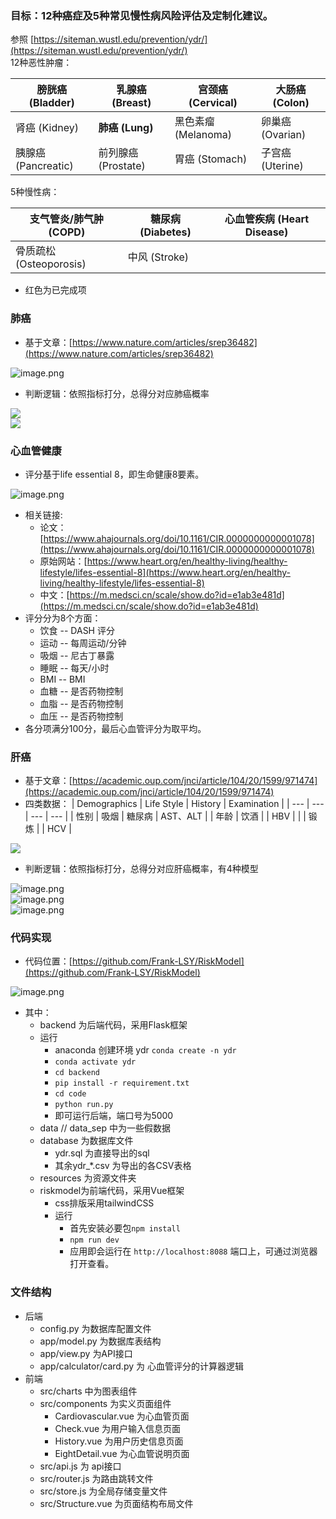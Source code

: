 <a name="XvQ26"></a>
### 目标：12种癌症及5种常见慢性病风险评估及定制化建议。
参照 [https://siteman.wustl.edu/prevention/ydr/](https://siteman.wustl.edu/prevention/ydr/)<br />12种恶性肿瘤：

| 膀胱癌 (Bladder) | 乳腺癌 (Breast) | 宫颈癌 (Cervical) | 大肠癌 (Colon) |
| --- | --- | --- | --- |
| 肾癌 (Kidney) | **肺癌 (Lung)** | 黑色素瘤 (Melanoma) | 卵巢癌 (Ovarian) |
| 胰腺癌 (Pancreatic) | 前列腺癌 (Prostate) | 胃癌 (Stomach) | 子宫癌 (Uterine) |

5种慢性病：

| 支气管炎/肺气肿 (COPD) | 糖尿病 (Diabetes) | **心血管疾病 (Heart Disease)** |
| --- | --- | --- |
| 骨质疏松 (Osteoporosis) | 中风 (Stroke) | <br /> |

- 红色为已完成项
<a name="N5JUL"></a>
### 肺癌

- 基于文章：[https://www.nature.com/articles/srep36482](https://www.nature.com/articles/srep36482)

![image.png](https://cdn.nlark.com/yuque/0/2024/png/26886501/1719112300177-9070c832-1458-4db9-b1cf-631efd3eb246.png#averageHue=%23d3d1cf&clientId=ubf89246c-05ec-4&from=paste&height=48&id=ucc903dd1&originHeight=114&originWidth=1036&originalType=binary&ratio=1.5&rotation=0&showTitle=false&size=26287&status=done&style=none&taskId=ud9024e62-6536-4fd4-a152-3f84f3809a2&title=&width=438.66668701171875)

- 判断逻辑：依照指标打分，总得分对应肺癌概率

![](https://cdn.nlark.com/yuque/0/2024/png/26886501/1719112499119-7b0f0536-7324-4600-8842-91c0542a431b.png#averageHue=%23f9f8f7&clientId=ubf89246c-05ec-4&from=paste&id=u5b7f3421&originHeight=725&originWidth=583&originalType=url&ratio=1.5&rotation=0&showTitle=false&status=done&style=none&taskId=u659a261a-e5db-4a4f-8413-89756f4041a&title=)<br />![](https://cdn.nlark.com/yuque/0/2024/png/26886501/1719112552790-7456a4d4-2543-4afa-81b4-945e34fdbcf2.png#averageHue=%23f9f8f8&clientId=ubf89246c-05ec-4&from=paste&height=326&id=u708800e1&originHeight=890&originWidth=1578&originalType=url&ratio=1.5&rotation=0&showTitle=false&status=done&style=none&taskId=ub037c11e-aaca-4406-bd76-939254ad54c&title=&width=578)
<a name="qPxcP"></a>
### 心血管健康

- 评分基于life essential 8，即生命健康8要素。

![image.png](https://cdn.nlark.com/yuque/0/2024/png/26886501/1719112868354-c5542b0a-a0dd-4ff1-b3c2-dadb13a8e1b6.png#averageHue=%23ced47e&clientId=ub064c67b-928b-4&from=paste&height=734&id=u33cc9869&originHeight=1159&originWidth=898&originalType=binary&ratio=1.5&rotation=0&showTitle=false&size=376674&status=done&style=none&taskId=u4d6c49dc-b5b0-47d8-9a94-0256e5eecc7&title=&width=568.6666870117188)

- 相关链接:
   - 论文：[https://www.ahajournals.org/doi/10.1161/CIR.0000000000001078](https://www.ahajournals.org/doi/10.1161/CIR.0000000000001078)
   - 原始网站：[https://www.heart.org/en/healthy-living/healthy-lifestyle/lifes-essential-8](https://www.heart.org/en/healthy-living/healthy-lifestyle/lifes-essential-8)
   - 中文：[https://m.medsci.cn/scale/show.do?id=e1ab3e481d](https://m.medsci.cn/scale/show.do?id=e1ab3e481d)
- 评分分为8个方面：
   - 饮食 -- DASH 评分
   - 运动 -- 每周运动/分钟
   - 吸烟 -- 尼古丁暴露
   - 睡眠 -- 每天/小时
   - BMI -- BMI
   - 血糖 -- 是否药物控制
   - 血脂 -- 是否药物控制
   - 血压 -- 是否药物控制
- 各分项满分100分，最后心血管评分为取平均。
<a name="EysKl"></a>
### 肝癌 

- 基于文章：[https://academic.oup.com/jnci/article/104/20/1599/971474](https://academic.oup.com/jnci/article/104/20/1599/971474)
- 四类数据：
| Demographics | Life Style | History | Examination |
| --- | --- | --- | --- |
| 性别 | 吸烟 | 糖尿病 | AST、ALT |
| 年龄 | 饮酒 |  | HBV |
|  | 锻炼 |  | HCV |

![](https://cdn.nlark.com/yuque/0/2024/jpeg/26886501/1705825031430-1d89c771-c53a-4eda-9a15-b6b511925e03.jpeg)

- 判断逻辑：依照指标打分，总得分对应肝癌概率，有4种模型

![image.png](https://cdn.nlark.com/yuque/0/2024/png/26886501/1719114826281-d98fe695-22b9-4125-b4e7-bf38e9af95d3.png#averageHue=%23f9f8f8&clientId=ufc9e222c-ad36-4&from=paste&height=730&id=ua3c1fa8f&originHeight=1095&originWidth=856&originalType=binary&ratio=1.5&rotation=0&showTitle=false&size=51524&status=done&style=none&taskId=u52679716-45f6-496e-bf8e-4d15c7e3f4c&title=&width=570.6666666666666)<br />![image.png](https://cdn.nlark.com/yuque/0/2024/png/26886501/1719114888198-3d5c2bae-bd63-4727-95e6-5d08c9f2f906.png#averageHue=%23f8f4f3&clientId=ufc9e222c-ad36-4&from=paste&height=418&id=uaf3b430a&originHeight=694&originWidth=954&originalType=binary&ratio=1.5&rotation=0&showTitle=false&size=162099&status=done&style=none&taskId=u4c576195-e63f-499f-acc4-94afe623a70&title=&width=574)<br />![image.png](https://cdn.nlark.com/yuque/0/2024/png/26886501/1719114909376-3d48f593-bb8e-4d09-9861-53a16ec5db35.png#averageHue=%23f8f4f3&clientId=ufc9e222c-ad36-4&from=paste&height=593&id=u451b3911&originHeight=946&originWidth=904&originalType=binary&ratio=1.5&rotation=0&showTitle=false&size=135270&status=done&style=none&taskId=uf04f76dc-f14c-4ec4-99b6-3916b2e4405&title=&width=566.6666870117188)
<a name="gqutZ"></a>
### 代码实现

- 代码位置：[https://github.com/Frank-LSY/RiskModel](https://github.com/Frank-LSY/RiskModel)

![image.png](https://cdn.nlark.com/yuque/0/2024/png/26886501/1719143726184-66e1f04b-f96c-432f-946a-cbd9c6fb48b9.png#averageHue=%23fefdfd&clientId=ucb9e6447-3ba5-4&from=paste&height=163&id=u5951becb&originHeight=244&originWidth=313&originalType=binary&ratio=1.5&rotation=0&showTitle=false&size=7955&status=done&style=none&taskId=u4b7a01bb-c9bb-4ef3-9055-d00e1460125&title=&width=208.66666666666666)

- 其中：
   - backend 为后端代码，采用Flask框架
   - 运行
      - anaconda 创建环境 ydr `conda create -n ydr`
      - `conda activate ydr`
      - `cd backend`
      - `pip install -r requirement.txt`
      - `cd code`
      - `python run.py`
      - 即可运行后端，端口号为5000
   - data // data_sep 中为一些假数据
   - database 为数据库文件
      - ydr.sql 为直接导出的sql
      - 其余ydr_*.csv 为导出的各CSV表格
   - resources 为资源文件夹
   - riskmodel为前端代码，采用Vue框架
      - css排版采用tailwindCSS
      - 运行
         - 首先安装必要包`npm install`
         - `npm run dev`
         - 应用即会运行在 `http://localhost:8088` 端口上，可通过浏览器打开查看。
<a name="cE2QJ"></a>
### 文件结构

- 后端
   - config.py 为数据库配置文件
   - app/model.py 为数据库表结构
   - app/view.py 为API接口
   - app/calculator/card.py 为 心血管评分的计算器逻辑
- 前端
   - src/charts 中为图表组件
   - src/components 为实义页面组件
      - Cardiovascular.vue 为心血管页面
      - Check.vue 为用户输入信息页面
      - History.vue 为用户历史信息页面
      - EightDetail.vue 为心血管说明页面
   - src/api.js 为 api接口
   - src/router.js 为路由跳转文件
   - src/store.js 为全局存储变量文件
   - src/Structure.vue 为页面结构布局文件
